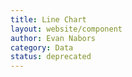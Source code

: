 ```yaml
---
title: Line Chart
layout: website/component
author: Evan Nabors
category: Data
status: deprecated
---
```

